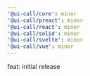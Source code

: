 ```yaml
---
'@ui-call/core': minor
'@ui-call/preact': minor
'@ui-call/react': minor
'@ui-call/solid': minor
'@ui-call/svelte': minor
'@ui-call/vue': minor
---
```


feat: initial release
